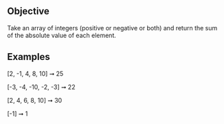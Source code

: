 ## Objective 
Take an array of integers (positive or negative or both) and return the sum of the absolute value of each element.

## Examples
[2, -1, 4, 8, 10] ➞ 25

[-3, -4, -10, -2, -3] ➞ 22

[2, 4, 6, 8, 10] ➞ 30

[-1] ➞ 1